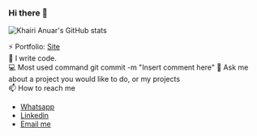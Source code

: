 ### Hi there 👋

<!--
- 🔭 I’m currently working on ...
- 🌱 I’m currently learning ...
- 👯 I’m looking to collaborate on ...
- 🤔 I’m looking for help with ...
- 💬 Ask me about ...
- 📫 How to reach me: ...
- 😄 Pronouns: ...
- ⚡ Fun fact: ...
-->


![Khairi Anuar's GitHub stats](https://github-readme-stats.vercel.app/api?username=KhairiAnuar&theme=aura_dark&count_private=true&show_icons=true&include_all_commits=true)

⚡ Portfolio: [Site](https://khairi-anuar.vercel.app)</br>
🔭 I write code.</br>
💻 Most used command git commit -m "Insert comment here"
💬 Ask me about a project you would like to do, or my projects </br>
📫 How to reach me
- <a href="https://wa.me/6738194164">Whatsapp</a></br>
- <a href="https://www.linkedin.com/in/khairi-anuar-09a024139/">Linkedin</a></br>
- <a href="mailto:khairianuar164@gmail.com">Email me</a>

